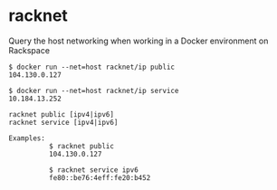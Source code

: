 # racknet

Query the host networking when working in a Docker environment on Rackspace

```
$ docker run --net=host racknet/ip public
104.130.0.127
```

```
$ docker run --net=host racknet/ip service
10.184.13.252
```

```
racknet public [ipv4|ipv6]
racknet service [ipv4|ipv6]

Examples:
          $ racknet public
          104.130.0.127

          $ racknet service ipv6
          fe80::be76:4eff:fe20:b452
```
